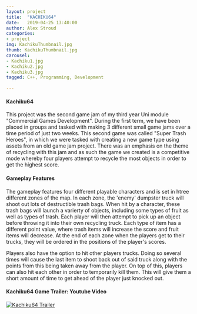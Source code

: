```yaml
---
layout: project
title:  "KACHIKU64"
date:   2019-04-25 13:40:00
author: Alex Stroud
categories:
- project
img: KachikuThumbnail.jpg
thumb: KachikuThumbnail.jpg
carousel:
- Kachiku1.jpg
- Kachiku2.jpg
- Kachiku3.jpg
tagged: C++, Programming, Development

---
```


#### Kachiku64

This project was the second game jam of my third year Uni module "Commercial Games Development". During the first term, we have been placed in groups and tasked with making 3 different small game jams over a time period of just two weeks. This second game was called "Super Trash Heroes", in which we were tasked with creating a new game type using assets from an old game jam project. There was an emphasis on the theme of recycling with this jam and as such the game we created is a competitive mode whereby four players attempt to recycle the most objects in order to get the highest score.


#### Gameplay Features

The gameplay features four different playable characters and is set in htree different zones of the map. In each zone, the 'enemy' dumpster truck will shoot out lots of destructible trash bags. When hit by a character, these trash bags will launch a varierty of objects, including some types of fruit as well as types of trash. Each player will then attempt to pick up an object before throwing it into their own recycling truck. Each type of item has a different point value, where trash items will increase the score and fruit items will decrease. At the end of each zone when the players get to their trucks, they will be ordered in the positions of the player's scores. 

Players also have the option to hit other players trucks. Doing so several times will cause the last item to shoot back out of said truck along with the points from this being taken away from the player. On top of this, players can also hit each other in order to temporarily kill them. This will give them a short amount of time to get ahead of the player just knocked out.


#### Kachiku64 Game Trailer: Youtube Video
[![Kachiku64 Trailer](https://img.youtube.com/vi/4QVY9biPG3A/0.jpg)](https://youtu.be/4QVY9biPG3A "Kachiku64 Trailer")



